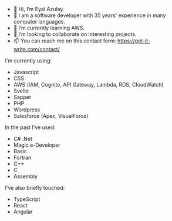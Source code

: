 - 👋 Hi, I’m Eyal Azulay.
- 👀 I am a software developer with 35 years' experience in many computer languages.
- 🌱 I’m currently learning AWS.
- 💞️ I’m looking to collaborate on interesting projects.
- 📫 You can reach me on this contact form: https://get-it-write.com/contact/

I'm currently using:
- Javascript
- CSS
- AWS (IAM, Cognito, API Gateway, Lambda, RDS, CloudWatch)
- Svelte
- Sapper
- PHP
- Wordpress
- Salesforce (Apex, VisualForce)

In the past I've used:
- C# .Net
- Magic e-Developer
- Basic
- Fortran
- C++
- C
- Assembly

I've also briefly touched:
- TypeScript
- React
- Angular


<!---
eazulay/eazulay is a ✨ special ✨ repository because its `README.md` (this file) appears on your GitHub profile.
You can click the Preview link to take a look at your changes.
--->
